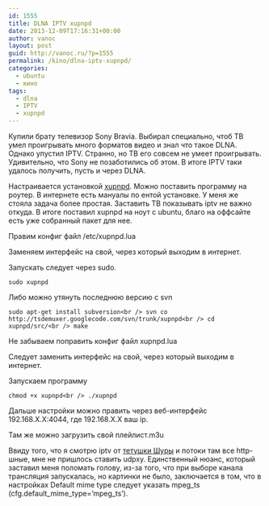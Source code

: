 ```yaml
---
id: 1555
title: DLNA IPTV xupnpd
date: 2013-12-09T17:16:31+00:00
author: vanoc
layout: post
guid: http://vanoc.ru/?p=1555
permalink: /kino/dlna-iptv-xupnpd/
categories:
  - ubuntu
  - кино
tags:
  - dlna
  - IPTV
  - xupnpd
---
```

Купили брату телевизор Sony Bravia. Выбирал специально, чтоб ТВ умел проигрывать много форматов видео и знал что такое DLNA. Однако упустил IPTV. Странно, но ТВ его совсем не умеет проигрывать. Удивительно, что Sony не позаботились об этом. В итоге IPTV таки удалось получить, пусть и через DLNA.

Настраивается установкой <a href="http://xupnpd.org/t/" title="xupnpd" target="_blank">xupnpd</a>. Можно поставить программу на роутер. В интернете есть мануалы по ентой установке. У меня же стояла задача более простая. Заставить ТВ показывать iptv не важно откуда. В итоге поставил xupnpd на ноут с ubuntu, благо на оффсайте есть уже собранный пакет для нее. 

Правим конфиг файл /etc/xupnpd.lua
  
Заменяем интерфейс на свой, через который выходим в интернет.

Запускать следует через sudo.
  
`sudo xupnpd`

Либо можно утянуть последнюю версию с svn

`sudo apt-get install subversion<br />
svn co http://tsdemuxer.googlecode.com/svn/trunk/xupnpd<br />
cd xupnpd/src/<br />
make`

Не забываем поправить конфиг файл xupnpd.lua
  
Следует заменить интерфейс на свой, через который выходим в интернет.

Запускаем программу
  
`chmod +x xupnpd<br />
./xupnpd`

Дальше настройки можно править через веб-интерфейс 192.168.X.X:4044, где 192.168.X.X ваш ip.
  
Там же можно загрузить свой плейлист.m3u

Ввиду того, что я смотрю iptv от <a href="https://shura.tv/" title="shura.tv" target="_blank">тетушки Шуры</a> и потоки там все http-шные, мне не пришлось ставить udpxy. Единственный нюанс, который заставил меня поломать голову, из-за того, что при выборе канала трансляция запускалась, но картинки не было, заключается в том, что в настройках Default mime type следует указать mpeg\_ts (cfg.default\_mime\_type=&#8217;mpeg\_ts&#8217;).